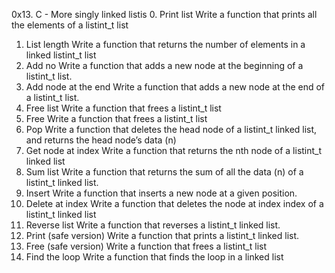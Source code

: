 0x13. C - More singly linked listis
0. Print list
Write a function that prints all the elements of a listint_t list
1. List length
Write a function that returns the number of elements in a linked listint_t list
2. Add no
Write a function that adds a new node at the beginning of a listint_t list.
3. Add node at the end
Write a function that adds a new node at the end of a listint_t list.
4. Free list
Write a function that frees a listint_t list
5. Free
Write a function that frees a listint_t list
6. Pop
Write a function that deletes the head node of a listint_t linked list, and returns the head node’s data (n)
7. Get node at index
Write a function that returns the nth node of a listint_t linked list
8. Sum list
Write a function that returns the sum of all the data (n) of a listint_t linked list.
9. Insert
Write a function that inserts a new node at a given position.
10. Delete at index
Write a function that deletes the node at index index of a listint_t linked list
11. Reverse list
Write a function that reverses a listint_t linked list.
12. Print (safe version)
Write a function that prints a listint_t linked list.
13. Free (safe version)
Write a function that frees a listint_t list
14. Find the loop
Write a function that finds the loop in a linked list

